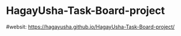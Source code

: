 ﻿# HagayUsha-Task-Board-project


#websit: https://hagayusha.github.io/HagayUsha-Task-Board-project/


